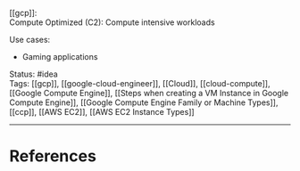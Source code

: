 [[gcp]]:  
Compute Optimized (C2): Compute intensive workloads  

Use cases:
- Gaming applications

Status: #idea  
Tags:  [[gcp]], [[google-cloud-engineer]], [[Cloud]], [[cloud-compute]], [[Google Compute Engine]], [[Steps when creating a VM Instance in Google Compute Engine]], [[Google Compute Engine Family or Machine Types]], [[ccp]], [[AWS EC2]], [[AWS EC2 Instance Types]]

---
# References